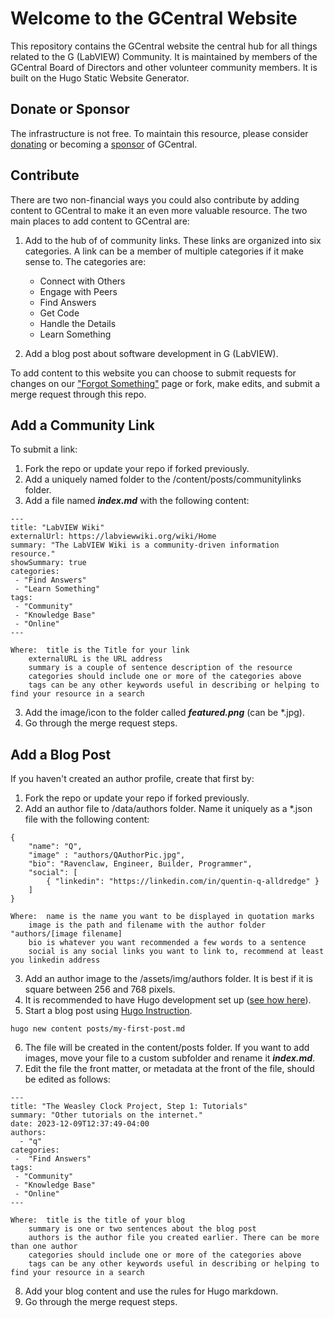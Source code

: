 # Welcome to the GCentral Website

This repository contains the GCentral website the central hub for all things related to the G (LabVIEW) Community. It is maintained by members of the GCentral Board of Directors and other volunteer community members. It is built on the Hugo Static Website Generator. 

## Donate or Sponsor

The infrastructure is not free. To maintain this resource, please consider [donating](https://www.gcentral.org/howtodonate) or becoming a [sponsor](https://www.gcentral.org/howtosponsor) of GCentral.

## Contribute

There are two non-financial ways you could also contribute by adding content to GCentral to make it an even more valuable resource. The two main places to add content to GCentral are:

 1. Add to the hub of of community links. These links are organized into six categories. A link can be a member of multiple categories if it make sense to. The categories are:
	- Connect with Others
	- Engage with Peers
	- Find Answers
	- Get Code
	- Handle the Details
	- Learn Something

 2. Add a blog post about software development in G (LabVIEW).
 
 To add content to this website you can choose to submit requests for changes on our ["Forgot Something"](https://www.gcentral.org/forgotsomething) page or fork, make edits, and submit a merge request through this repo.
 
 ## Add a Community Link
 
 To submit a link:
 1. Fork the repo or update your repo if forked previously.
 2. Add a uniquely named folder to the /content/posts/communitylinks folder.
 3. Add a file named ***index.md*** with the following content:
```
---
title: "LabVIEW Wiki"
externalUrl: https://labviewwiki.org/wiki/Home
summary: "The LabVIEW Wiki is a community-driven information resource."
showSummary: true
categories:
 - "Find Answers"
 - "Learn Something"
tags:
 - "Community"
 - "Knowledge Base"
 - "Online"
---
```
	Where:	title is the Title for your link
 		externalURL is the URL address
   		summary is a couple of sentence description of the resource
     	categories should include one or more of the categories above
    	tags can be any other keywords useful in describing or helping to find your resource in a search
 3. Add the image/icon to the folder called ***featured.png*** (can be *.jpg).
 4. Go through the merge request steps.

 ## Add a Blog Post
 If you haven't created an author profile, create that first by:
 1. Fork the repo or update your repo if forked previously.
 2. Add an author file to /data/authors folder. Name it uniquely as a *.json file with the following content:
```
{
    "name": "Q",
    "image" : "authors/QAuthorPic.jpg",
    "bio": "Ravenclaw, Engineer, Builder, Programmer",
    "social": [
        { "linkedin": "https://linkedin.com/in/quentin-q-alldredge" }
    ]
}
```
	Where:	name is the name you want to be displayed in quotation marks
 		image is the path and filename with the author folder "authors/[image filename]
  		bio is whatever you want recommended a few words to a sentence
   		social is any social links you want to link to, recommend at least you linkedin address
3. Add an author image to the /assets/img/authors folder.  It is best if it is square between 256 and 768 pixels.
4. It is recommended to have Hugo development set up ([see how here](https://gohugo.io/getting-started/quick-start/#Prerequisites)).
5. Start a blog post using [Hugo Instruction](https://gohugo.io/getting-started/quick-start/#add-content).
```
hugo new content posts/my-first-post.md
```
6. The file will be created in the content/posts folder. If you want to add images, move your file to a custom subfolder and rename it ***index.md***.
7. Edit the file the front matter, or metadata at the front of the file, should be edited as follows:
```
---
title: "The Weasley Clock Project, Step 1: Tutorials"
summary: "Other tutorials on the internet."
date: 2023-12-09T12:37:49-04:00
authors:
  - "q"
categories:
 -  "Find Answers"
tags:
 - "Community"
 - "Knowledge Base"
 - "Online"
---
```
	Where:	title is the title of your blog
		summary is one or two sentences about the blog post
  		authors is the author file you created earlier. There can be more than one author
		categories should include one or more of the categories above
    	tags can be any other keywords useful in describing or helping to find your resource in a search 
8. Add your blog content and use the rules for Hugo markdown.
9. Go through the merge request steps.
